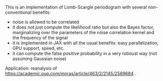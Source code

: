 This is an implementation of Lomb-Scargle periodogram with several non-conventional benefits:

- noise is allowed to be correlated
- it does not just compute the likelihood ratio but also the Bayes factor, marginalizing over the parameters of the noise correlation kernel and the frequency of the signal
- it is implemented in JAX with all the usual benefits: easy parallelization, GPU support, speed, etc.
- it can compute the false positive probability in a very roboust way (not assuming Gaussian noise)

Application:
reanalysis of https://academic.oup.com/mnras/article/463/2/2145/2589684 .
